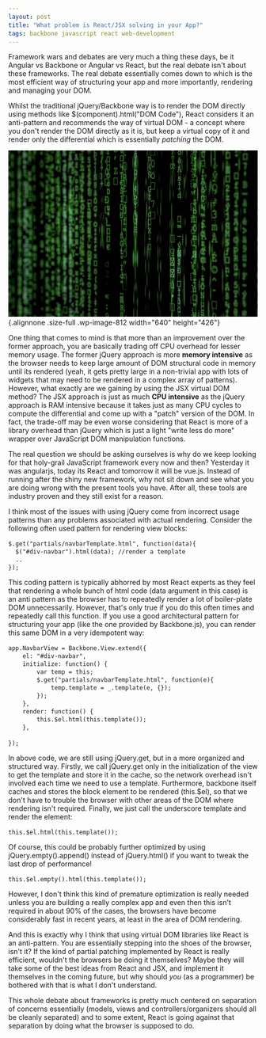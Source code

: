 ```yaml
---
layout: post
title: "What problem is React/JSX solving in your App?"
tags: backbone javascript react web-development
---
```


Framework wars and debates are very much a thing these days, be it Angular vs Backbone or Angular vs React, but the real debate isn't about these frameworks. The real debate essentially comes down to which is the most efficient way of structuring your app and more importantly, rendering and managing your DOM.<!--more-->

Whilst the traditional jQuery/Backbone way is to render the DOM directly using methods like \$(component).html("DOM Code"), React considers it an anti-pattern and recommends the way of virtual DOM - a concept where you don't render the DOM directly as it is, but keep a virtual copy of it and render only the differential which is essentially *patching* the DOM.

![JavaScript Frameworks](/uploads/2018/07/js-frameworks.jpeg){.alignnone .size-full .wp-image-812 width="640" height="426"}

One thing that comes to mind is that more than an improvement over the former approach, you are basically trading off CPU overhead for lesser memory usage. The former jQuery approach is more **memory intensive** as the browser needs to keep large amount of DOM structural code in memory until its rendered (yeah, it gets pretty large in a non-trivial app with lots of widgets that may need to be rendered in a complex array of patterns). However, what exactly are we gaining by using the JSX virtual DOM method? The JSX approach is just as much **CPU intensive** as the jQuery approach is RAM intensive because it takes just as many CPU cycles to compute the differential and come up with a "patch" version of the DOM. In fact, the trade-off may be even worse considering that React is more of a library overhead than jQuery which is just a light "write less do more" wrapper over JavaScript DOM manipulation functions.

The real question we should be asking ourselves is why do we keep looking for that holy-grail JavaScript framework every now and then? Yesterday it was angularjs, today its React and tomorrow it will be vue.js. Instead of running after the shiny new framework, why not sit down and see what you are doing wrong with the present tools you have. After all, these tools are industry proven and they still exist for a reason.

I think most of the issues with using jQuery come from incorrect usage patterns than any problems associated with actual rendering. Consider the following often used pattern for rendering view blocks:

    $.get("partials/navbarTemplate.html", function(data){
      $("#div-navbar").html(data); //render a template
      ..
    });

This coding pattern is typically abhorred by most React experts as they feel that rendering a whole bunch of html code (data argument in this case) is an anti pattern as the browser has to repeatedly render a lot of boiler-plate DOM unnecessarily. However, that's only true if you do this often times and repeatedly call this function. If you use a good architectural pattern for structuring your app (like the one provided by Backbone.js), you can render this same DOM in a very idempotent way:

    app.NavbarView = Backbone.View.extend({
        el: "#div-navbar",
        initialize: function() {
            var temp = this;
            $.get("partials/navbarTemplate.html", function(e){
                temp.template = _.template(e, {});
            });
        },
        render: function() {
            this.$el.html(this.template());
        },

    });

In above code, we are still using jQuery.get, but in a more organized and structured way. Firstly, we call jQuery.get only in the initialization of the view to get the template and store it in the cache, so the network overhead isn't involved each time we need to use a template. Furthermore, backbone itself caches and stores the block element to be rendered (this.\$el), so that we don't have to trouble the browser with other areas of the DOM where rendering isn't required. Finally, we just call the underscore template and render the element:

    this.$el.html(this.template());

Of course, this could be probably further optimized by using jQuery.empty().append() instead of jQuery.html() if you want to tweak the last drop of performance!

    this.$el.empty().html(this.template());

However, I don't think this kind of premature optimization is really needed unless you are building a really complex app and even then this isn't required in about 90% of the cases, the browsers have become considerably fast in recent years, at least in the area of DOM rendering.

And this is exactly why I think that using virtual DOM libraries like React is an anti-pattern. You are essentially stepping into the shoes of the browser, isn't it? If the kind of partial patching implemented by React is really efficient, wouldn't the browsers be doing it themselves? Maybe they will take some of the best ideas from React and JSX, and implement it themselves in the coming future, but why should *you* (as a programmer) be bothered with that is what I don't understand.

This whole debate about frameworks is pretty much centered on separation of concerns essentially (models, views and controllers/organizers should all be cleanly separated) and to some extent, React is going against that separation by doing what the browser is supposed to do.
